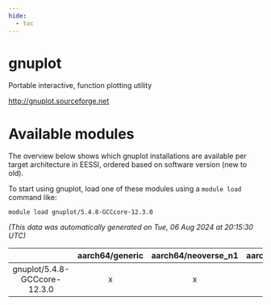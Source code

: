 ```yaml
---
hide:
  - toc
---
```


gnuplot
=======


Portable interactive, function plotting utility

http://gnuplot.sourceforge.net
# Available modules


The overview below shows which gnuplot installations are available per target architecture in EESSI, ordered based on software version (new to old).

To start using gnuplot, load one of these modules using a `module load` command like:

```shell
module load gnuplot/5.4.8-GCCcore-12.3.0
```

*(This data was automatically generated on Tue, 06 Aug 2024 at 20:15:30 UTC)*  

| |aarch64/generic|aarch64/neoverse_n1|aarch64/neoverse_v1|x86_64/generic|x86_64/amd/zen2|x86_64/amd/zen3|x86_64/amd/zen4|x86_64/intel/haswell|x86_64/intel/skylake_avx512|
| :---: | :---: | :---: | :---: | :---: | :---: | :---: | :---: | :---: | :---: |
|gnuplot/5.4.8-GCCcore-12.3.0|x|x|x|x|x|x|x|x|x|
